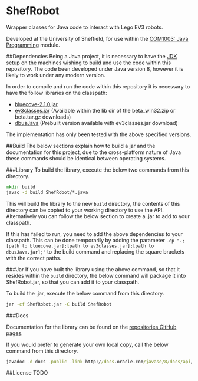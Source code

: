 # ShefRobot
Wrapper classes for Java code to interact with Lego EV3 robots.

Developed at the University of Sheffield, for use within the [COM1003: Java Programming](http://www.dcs.shef.ac.uk/intranet/teaching/public/modules/level1/com1003.html) module.

##Dependencies
Being a Java project, it is necessary to have the [JDK](http://www.oracle.com/technetwork/java/javase/downloads/index.html) setup on the machines wishing to build and use the code within this repository. The code been developed under Java version 8, however it is likely to work under any modern version.

In order to compile and run the code within this repository it is necessary to have the follow libraries on the classpath:

* [bluecove-2.1.0.jar](http://sourceforge.net/projects/bluecove/files/BlueCove/2.1.0/)
* [ev3classes.jar](http://sourceforge.net/projects/ev3.lejos.p/files/0.9.0-beta/) (Available within the lib dir of the beta_win32.zip or beta.tar.gz downloads)
* [dbusJava](http://www.freedesktop.org/wiki/Software/DBusBindings/#java) (Prebuilt version available with ev3classes.jar download)

The implementation has only been tested with the above specified versions.

##Build
The below sections explain how to build a jar and the documentation for this project, due to the cross-platform nature of Java these commands should be identical between operating systems.

###Library
To build the library, execute the below two commands from this directory.

```bat
mkdir build
javac -d build ShefRobot/*.java
```

This will build the library to the new `build` directory, the contents of this directory can be copied to your working directory to use the API. Alternatively you can follow the below section to create a .jar to add to your classpath.

If this has failed to run, you need to add the above dependencies to your classpath. This can be done temporarily by adding the parameter `-cp ".;[path to bluecove.jar];[path to ev3classes.jar];[path to dbusJava.jar];"` to the build command and replacing the square brackets with the correct paths.

###Jar
If you have built the library using the above command, so that it resides within the `build` directory, the below command will package it into ShefRobot.jar, so that you can add it to your classpath.

To build the .jar, execute the below command from this directory.

```bat
jar -cf ShefRobot.jar -C build ShefRobot
```

###Docs

Documentation for the library can be found on the [repositories GitHub pages](http://ramsay-t.github.io/ShefRobot/).

If you would prefer to generate your own local copy, call the below command from this directory.

```bat
javadoc -d docs -public -link http://docs.oracle.com/javase/8/docs/api/ -link http://www.lejos.org/ev3/docs/ -subpackages ShefRobot -windowtitle "ShefRobot API"
```

##License
TODO
